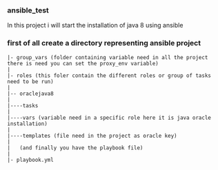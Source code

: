 ### ansible_test

In this project i will start the installation of java 8 using ansible

### first of all create a directory representing ansible project 

	|- group_vars (folder containing variable need in all the project there is need you can set the proxy_env variable)
	|
	|- roles (this foler contain the different roles or group of tasks need to be run)
	|
	|--	oraclejava8
	|	
	|----tasks 
	|	
	|----vars (variable need in a specific role here it is java oracle installation)
	|	
	|----templates (file need in the project as oracle key)
	|	 
	|	(and finally you have the playbook file)
	|	
	|- playbook.yml
